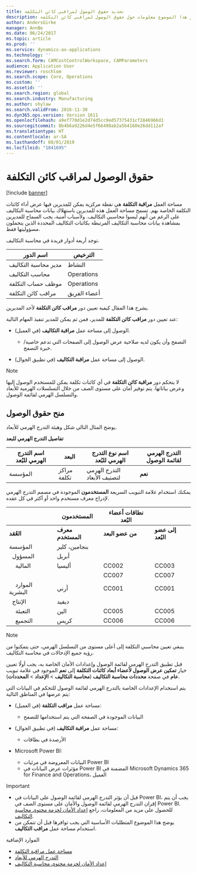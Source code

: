 ```yaml
---
title: تحديد حقوق الوصول لمراقبي كائن التكلفة
description: يوفر هذا الموضوع معلومات حول حقوق الوصول لمراقبي كائن التكلفة.
author: AndersGirke
manager: AnnBe
ms.date: 06/24/2017
ms.topic: article
ms.prod: ''
ms.service: dynamics-ax-applications
ms.technology: ''
ms.search.form: CAMCostControlWorkspace, CAMParameters
audience: Application User
ms.reviewer: roschlom
ms.search.scope: Core, Operations
ms.custom: ''
ms.assetid: ''
ms.search.region: global
ms.search.industry: Manufacturing
ms.author: shylaw
ms.search.validFrom: 2016-11-30
ms.dyn365.ops.version: Version 1611
ms.openlocfilehash: a9ef770d1e2d74d5cc9ed57375431cf2846966d1
ms.sourcegitcommit: 8b4b6a9226d4e5f66498ab2a5b4160e26dd112af
ms.translationtype: HT
ms.contentlocale: ar-SA
ms.lasthandoff: 08/01/2019
ms.locfileid: "1841695"
---
```

# <a name="access-rights-of-a-cost-object-controller"></a>حقوق الوصول لمراقب كائن التكلفة

[!include [banner](../includes/banner.md)]

مساحة العمل **مراقبة التكلفة** هي نقطة مركزية يمكن للمديرين فيها عرض أداء كائنات التكلفة الخاصة بهم. تسمح مساحة العمل هذه للمديرين باستهلاك بيانات محاسبة التكاليف على الرغم من أنهم ليسوا محاسبي التكاليف. ولأسباب أمنية، يجب السماح للمديرين بمشاهدة بيانات محاسبة التكاليف المرتبطة بكائنات التكاليف المحددة الذين يتحملون مسؤوليتها فقط.

توجد أربعة أدوار فريدة في محاسبة التكاليف.

| اسم الدور               | الترخيص      |
|-------------------------|--------------|
| مدير محاسبة التكاليف | النشاط     |
| محاسب التكاليف         | Operations   |
| موظف حساب التكلفة   | Operations   |
| مراقب كائن التكلفة  | أعضاء الفريق |

يشرح هذا المقال كيفية تعيين دور **مراقب كائن التكلفة** لأحد المديرين.

عند تعيين دور **مراقب كائن التكلفة** للمدير، فمن ثم يمكن للمدير تنفيذ المهام التالية:

- الوصول إلى مساحة عمل **مراقبة التكاليف** (في العميل).

    - التصفح وأن يكون لديه صلاحية عرض الوصول إلى الصفحات التي تدعم خاصية/خبرة التصفح.

- الوصول إلى مساحة عمل **مراقبة التكاليف** (في تطبيق الجوال).

> [!NOTE]
> لا يتحكم دور **مراقبة كائن التكلفة** في أي كائنات تكلفة يمكن للمستخدم الوصول إليها وعرض بياناتها. يتم توفير أمان على مستوى الصف من خلال التسلسلات الهرمية للأبعاد والتسلسل الهرمي لقائمة الوصول.

## <a name="grant-access-rights"></a>منح حقوق الوصول
يوضح المثال التالي شكل وهيئة التدرج الهرمي للأبعاد.

**تفاصيل التدرج الهرمي للبعد**

| اسم التدرج الهرمي للبُعد | البعد    | اسم نوع التدرج الهرمي للبُعد      | التدرج الهرمي لقائمة الوصول |
|--------------------------|--------------|------------------------------------|-----------------------|
| المؤسسة             | مراكز تكلفة | التدرج الهرمي لتصنيف الأبعاد | **نعم**               |

يمكنك استخدام علامة التبويب السريعة **المستخدمون** الموجودة في مصمم التدرج الهرمي لإدراج معرف مستخدم واحد أو أكثر في كل عقده.

|                                   | المستخدمون            | نطاقات أعضاء البُعد   |                         |
|-----------------------------------|------------------|---------------------------|-------------------------|
| **العُقد**                         | **معرف المستخدم**      | **من عضو البعد** | **إلى عضو البُعد** |
| المؤسسة                      | بنجامين، كلير |                           |                         |
| &nbsp;&nbsp;المسؤول                 | أبريل            |                           |                         |
| &nbsp;&nbsp;&nbsp;&nbsp;المالية   | أليسيا           | CC002                     | CC003                   |
|                                   |                  | CC007                     | CC007                   |
| &nbsp;&nbsp;&nbsp;&nbsp;الموارد البشرية        | أرني            | CC001                     | CC001                   |
| &nbsp;&nbsp;الإنتاج            | ديفيد            |                           |                         |
| &nbsp;&nbsp;&nbsp;&nbsp;التعبئة | الين            | CC005                     | CC005                   |
| &nbsp;&nbsp;&nbsp;&nbsp;التجميع  | كريس            | CC006                     | CC006                   |

> [!NOTE]
> ينبغي تعيين محاسبي التكلفة إلى أعلى مستوى من التسلسل الهرمي، حتى يتمكنوا من رؤية جميع الإدخالات في محاسبة التكاليف.

قبل تطبيق التدرج الهرمي لقائمة الوصول وإعدادات الأمان الخاصة به، يجب أولًا تعيين خيار **تمكين عرض الوصول لأعضاء أبعاد كائنات التكلفة** إلى **نعم** الموجود في علامة تبويب **عام** في صفحة **محددات محاسبة التكاليف** (**محاسبة التكاليف** > **الإعداد** > **المحددات**).

يتم استخدام الإعدادات الخاصة بالتدرج الهرمي لقائمة الوصول للتحكم في البيانات التي يتم عرضها في المناطق التالية:

- مساحة عمل **مراقب التكلفة** (في العميل):

    - البيانات الموجودة في الصفحة التي يتم استخدامها للتصفح

- مساحة عمل **مراقبة التكاليف** (في تطبيق الجوال):

    - الأرصدة في بطاقات

- Microsoft Power BI:

    - البيانات المعروضة في مرئيات Power BI
    - مؤثرات عرض البيانات‬ في Power BI المضمنة في Microsoft Dynamics 365 for Finance and Operations، العميل

> [!IMPORTANT]
> - قبل أن يؤثر التدرج الهرمي لقائمة الوصول على البيانات في Power BI، يجب أن يتم إقران التدرج الهرمي لقائمة الوصول والأمان على مستوى الصف في Power BI. للحصول على مزيد من المعلومات، راجع [إعداد الأمان لحزمة محتوى محاسبة التكاليف](../../dev-itpro/analytics/setup-security-cost-accounting-content-pack.md).
> - يوضح هذا الموضوع المتطلبات الأساسية التي يجب توافرها قبل أن تتمكن من استخدام مساحة عمل **مراقب التكاليف**.

الموارد الإضافية

- [مساحة عمل مراقبة التكلفة](cost-control-workspace.md)
- [التدرج الهرمي للأبعاد](dimension-hierarchy.md)
- [إعداد الأمان لحزمة محتوى محاسبة التكاليف](../../dev-itpro/analytics/setup-security-cost-accounting-content-pack.md)
